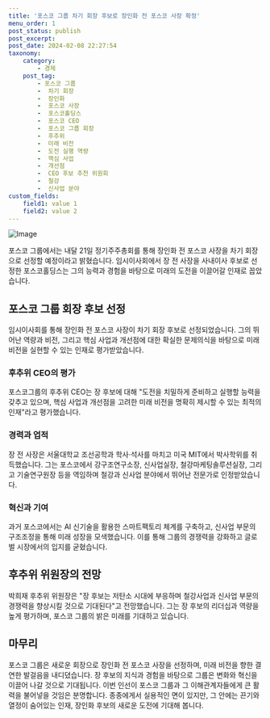 ```yaml
---
title: '포스코 그룹 차기 회장 후보로 장인화 전 포스코 사장 확정'
menu_order: 1
post_status: publish
post_excerpt: 
post_date: 2024-02-08 22:27:54
taxonomy:
    category:
        - 경제
    post_tag:
        - 포스코 그룹
        -  차기 회장
        -  장인화
        -  포스코 사장
        -  포스코홀딩스
        -  포스코 CEO
        -  포스코 그룹 회장
        -  후추위
        -  미래 비전
        -  도전 실행 역량
        -  핵심 사업
        -  개선점
        -  CEO 후보 추천 위원회
        -  철강
        -  신사업 분야
custom_fields:
    field1: value 1
    field2: value 2
---
```


![Image](https://imgnews.pstatic.net/image/648/2024/02/08/0000023227_001_20240208164901555.jpg?type=w647)

포스코 그룹에서는 내달 21일 정기주주총회를 통해 장인화 전 포스코 사장을 차기 회장으로 선정할 예정이라고 밝혔습니다. 임시이사회에서 장 전 사장을 사내이사 후보로 선정한 포스코홀딩스는 그의 능력과 경험을 바탕으로 미래의 도전을 이끌어갈 인재로 꼽았습니다.
## 포스코 그룹 회장 후보 선정
임시이사회를 통해 장인화 전 포스코 사장이 차기 회장 후보로 선정되었습니다. 그의 뛰어난 역량과 비전, 그리고 핵심 사업과 개선점에 대한 확실한 문제의식을 바탕으로 미래 비전을 실현할 수 있는 인재로 평가받았습니다.
### 후추위 CEO의 평가
포스코그룹의 후추위 CEO는 장 후보에 대해 "도전을 치밀하게 준비하고 실행할 능력을 갖추고 있으며, 핵심 사업과 개선점을 고려한 미래 비전을 명확히 제시할 수 있는 최적의 인재"라고 평가했습니다.
### 경력과 업적
장 전 사장은 서울대학교 조선공학과 학사·석사를 마치고 미국 MIT에서 박사학위를 취득했습니다. 그는 포스코에서 강구조연구소장, 신사업실장, 철강마케팅솔루션실장, 그리고 기술연구원장 등을 역임하며 철강과 신사업 분야에서 뛰어난 전문가로 인정받았습니다.
### 혁신과 기여
과거 포스코에서는 AI 신기술을 활용한 스마트팩토리 체계를 구축하고, 신사업 부문의 구조조정을 통해 미래 성장을 모색했습니다. 이를 통해 그룹의 경쟁력을 강화하고 글로벌 시장에서의 입지를 굳혔습니다.
## 후추위 위원장의 전망
박희재 후추위 위원장은 "장 후보는 저탄소 시대에 부응하며 철강사업과 신사업 부문의 경쟁력을 향상시킬 것으로 기대된다"고 전망했습니다. 그는 장 후보의 리더십과 역량을 높게 평가하며, 포스코 그룹의 밝은 미래를 기대하고 있습니다.
## 마무리
포스코 그룹은 새로운 회장으로 장인화 전 포스코 사장을 선정하며, 미래 비전을 향한 결연한 발걸음을 내디뎠습니다. 장 후보의 지식과 경험을 바탕으로 그룹은 변화와 혁신을 이끌어 나갈 것으로 기대됩니다. 이번 인선이 포스코 그룹과 그 이해관계자들에게 큰 활력을 불어넣을 것임은 분명합니다. 종종에게서 실용적인 면이 있지만, 그 안에는 끈기와 열정이 숨어있는 인재, 장인화 후보의 새로운 도전에 기대해 봅니다.
